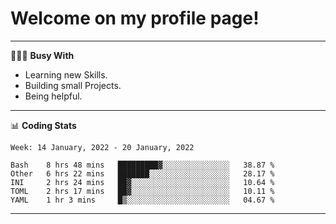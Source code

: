 # Welcome on my profile page!
<!-- print(("dralla"[::-1]+"s").capitalize()) -->

---
👨🏻‍💻 **Busy With**
* Learning new Skills.
* Building small Projects.
* Being helpful.

---
📊 **Coding Stats**
<!--START_SECTION:waka-->
```text
Week: 14 January, 2022 - 20 January, 2022

Bash    8 hrs 48 mins   █████████▓░░░░░░░░░░░░░░░   38.87 % 
Other   6 hrs 22 mins   ███████░░░░░░░░░░░░░░░░░░   28.17 % 
INI     2 hrs 24 mins   ██▓░░░░░░░░░░░░░░░░░░░░░░   10.64 % 
TOML    2 hrs 17 mins   ██▓░░░░░░░░░░░░░░░░░░░░░░   10.11 % 
YAML    1 hr 3 mins     █▒░░░░░░░░░░░░░░░░░░░░░░░   04.67 % 
```
<!--END_SECTION:waka-->
---
